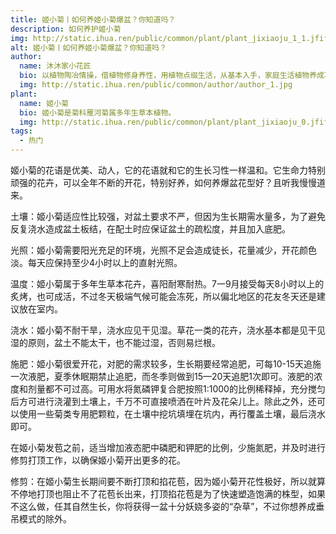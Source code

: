 ```yaml
---
title: 姬小菊丨如何养姬小菊爆盆？你知道吗？
description: 如何养护姬小菊
img: http://static.ihua.ren/public/common/plant/plant_jixiaoju_1_1.jfif
alt: 姬小菊丨如何养姬小菊爆盆？你知道吗？
author: 
  name: 沐沐家小花匠
  bio: 以植物陶冶情操，借植物修身养性，用植物点缀生活，从基本入手，家庭生活植物养成攻略。
  img: http://static.ihua.ren/public/common/author/author_1.jpg
plant: 
  name: 姬小菊
  bio: 姬小菊是菊科雁河菊属多年生草本植物。
  img: http://static.ihua.ren/public/common/plant/plant_jixiaoju_0.jfif
tags: 
  - 热门
---
```

<!-- ## 姬小菊丨如何养姬小菊爆盆？你知道吗？ -->

姬小菊的花语是优美、动人，它的花语就和它的生长习性一样温和。它生命力特别顽强的花卉，可以全年不断的开花，特别好养，如何养爆盆花型好？且听我慢慢道来。

土壤：姬小菊适应性比较强，对盆土要求不严，但因为生长期需水量多，为了避免反复浇水造成盆土板结，在配土时应保证盆土的疏松度，并且加入底肥。

光照：姬小菊需要阳光充足的环境，光照不足会造成徒长，花量减少，开花颜色淡。每天应保持至少4小时以上的直射光照。

温度：姬小菊属于多年生草本花卉，喜阳耐寒耐热。7一9月接受每天8小时以上的炙烤，也可成活，不过冬天极端气候可能会冻死，所以偏北地区的花友冬天还是建议放在室内。

浇水：姬小菊不耐干旱，浇水应见干见湿。草花一类的花卉，浇水基本都是见干见湿的原则，盆土不能太干，也不能过湿，否则易烂根。

施肥：姬小菊很爱开花，对肥的需求较多，生长期要经常追肥，可每10-15天追施一次液肥，夏季休眠期禁止追肥，而冬季则做到15—20天追肥1次即可。液肥的浓度和剂量都不可过高。可用水将氮磷钾复合肥按照1:1000的比例稀释掉，充分搅匀后方可进行浇灌到土壤上，千万不可直接喷洒在叶片及花朵儿上。除此之外，还可以使用一些菊类专用肥颗粒，在土壤中挖坑填埋在坑内，再行覆盖土壤，最后浇水即可。

在姬小菊发苞之前，适当增加液态肥中磷肥和钾肥的比例，少施氮肥，并及时进行修剪打顶工作，以确保姬小菊开出更多的花。

修剪：在姬小菊生长期间要不断打顶和掐花苞，因为姬小菊开花性极好，所以就算不停地打顶也阻止不了花苞长出来，打顶掐花苞是为了快速塑造饱满的株型，如果不这么做，任其自然生长，你将获得一盆十分妖娆多姿的“杂草”，不过你想养成垂吊模式的除外。
